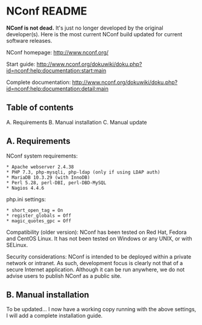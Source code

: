 NConf README
============

**NConf is not dead.** It's just no longer developed by the original developer(s). Here is the most current NConf build updated for current software releases.

NConf homepage:
http://www.nconf.org/

Start guide:
http://www.nconf.org/dokuwiki/doku.php?id=nconf:help:documentation:start:main

Complete documentation:
http://www.nconf.org/dokuwiki/doku.php?id=nconf:help:documentation:detail:main

Table of contents
-----------------
A. Requirements
B. Manual installation
C. Manual update


A. Requirements
---------------

NConf system requirements:

    * Apache webserver 2.4.38
    * PHP 7.3, php-mysqli, php-ldap (only if using LDAP auth)
    * MariaDB 10.3.29 (with InnoDB)
    * Perl 5.28, perl-DBI, perl-DBD-MySQL
    * Nagios 4.4.6


php.ini settings:

    * short_open_tag = On
    * register_globals = Off
    * magic_quotes_gpc = Off 


Compatibility (older version):
NConf has been tested on Red Hat, Fedora and CentOS Linux.
It has not been tested on Windows or any UNIX, or with SELinux.


Security considerations:
NConf is intended to be deployed within a private network or intranet. As such, development focus is clearly not that of a secure Internet application. Although it can be run anywhere, we do not advise users to publish NConf as a public site. 


B. Manual installation
----------------------
To be updated... I now have a working copy running with the above settings, I will add a complete installation guide.
